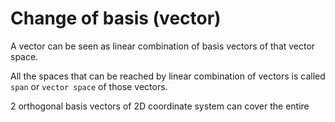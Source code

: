 # Change of basis (vector)

A vector can be seen as linear combination of basis vectors of that vector space.

All the spaces that can be reached by linear combination of vectors is called `span` or `vector space` of those vectors.

2 orthogonal basis vectors of 2D coordinate system can cover the entire
